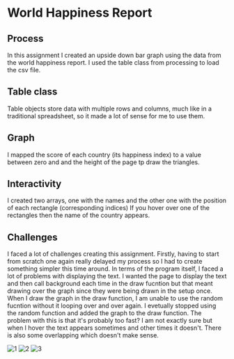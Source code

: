 # World Happiness Report

## Process

In this assignment I created an upside down bar graph using the data from the world happiness report. I used the table class from processing to load the csv file.

## Table class

Table objects store data with multiple rows and columns, much like in a traditional spreadsheet, so it made a lot of sense for me to use them.

## Graph

I mapped the score of each country (its happiness index) to a value between zero and and the height of the page tp draw the triangles.

## Interactivity

I created two arrays, one with the names and the other one with the position of each rectangle (corresponding indices) If you hover over one of the rectangles then the name of the country appears.

## Challenges

I faced a lot of challenges creating this assignment. Firstly, having to start from scratch one again really delayed my process so I had to create something simpler this time around. 
In terms of the program itself, I faced a lot of problems with displaying the text. I wanted the page to display the text and then call background each time in the draw fucntion but that meant drawing over the graph since they were being drawn in the setup once. When I draw the graph in the draw function, I am unable to use the random fucntion without it looping over and over again.
I evetually stopped using the random function and added the graph to the draw function. The problem with this is that it's probably too fast? I am not exactly sure but when I hover the text appears sometimes and other times it doesn't. There is also some overlapping which doesn't make sense.

![1](1.jpg)
![2](2.jpg)
![3](3.jpg)
